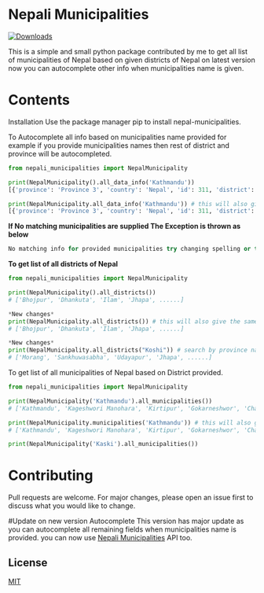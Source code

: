 # Nepali Municipalities
[![Downloads](https://static.pepy.tech/personalized-badge/nepali-municipality?period=total&units=international_system&left_color=black&right_color=yellowgreen&left_text=Downloads)](https://pepy.tech/project/nepali-municipality)


This is a simple and small python package contributed by me to get all list of municipalities of Nepal based on given districts of Nepal on latest version now you can autocomplete other info when municipalities name is given.

# Contents
Installation
Use the package manager pip to install nepal-municipalities.


To Autocomplete all info based on municipalities name provided
for example if you provide municipalities names then rest of district and province will be autocompleted.

```python
from nepali_municipalities import NepalMunicipality

print(NepalMunicipality().all_data_info('Kathmandu'))
[{'province': 'Province 3', 'country': 'Nepal', 'id': 311, 'district': 'Kathmandu', 'name': 'Kathmandu'}]

print(NepalMunicipality.all_data_info('Kathmandu')) # this will also give the same result
[{'province': 'Province 3', 'country': 'Nepal', 'id': 311, 'district': 'Kathmandu', 'name': 'Kathmandu'}]
```

**If No matching municipalities are supplied The Exception is thrown as below**
``` python
No matching info for provided municipalities try changing spelling or try another name.
```



**To get list of all districts of Nepal**

```python
from nepali_municipalities import NepalMunicipality

print(NepalMunicipality().all_districts())
# ['Bhojpur', 'Dhankuta', 'Ilam', 'Jhapa', ......]

*New changes*
print(NepalMunicipality.all_districts()) # this will also give the same result
# ['Bhojpur', 'Dhankuta', 'Ilam', 'Jhapa', ......]

*New changes*
print(NepalMunicipality.all_districts("Koshi")) # search by province name
# ['Morang', 'Sankhuwasabha', 'Udayapur', 'Jhapa', ......]

```

To get list of all municipalities of Nepal based on District provided.

```python
from nepali_municipalities import NepalMunicipality

print(NepalMunicipality('Kathmandu').all_municipalities())
# ['Kathmandu', 'Kageshwori Manohara', 'Kirtipur', 'Gokarneshwor', 'Chandragiri', 'Tokha', 'Tarkeshwor', 'Dakchinkali', 'Nagarjun', 'Budhanilkantha', 'Shankharapur']

print(NepalMunicipality.municipalities('Kathmandu')) # this will also give the same result
# ['Kathmandu', 'Kageshwori Manohara', 'Kirtipur', 'Gokarneshwor', 'Chandragiri', 'Tokha', 'Tarkeshwor', 'Dakchinkali', 'Nagarjun', 'Budhanilkantha', 'Shankharapur']

print(NepalMunicipality('Kaski').all_municipalities())
```


# Contributing
Pull requests are welcome. For major changes, please open an issue first to discuss what you would like to change.

#Update on new version
Autocomplete
This version has major update as you can autocomplete all remaining fields when municipalities name is provided.
you can now use [Nepali Municipalities](https://nepali-municipalities.herokuapp.com/api/docs/) API too.


## License
[MIT](https://choosealicense.com/licenses/mit/)
